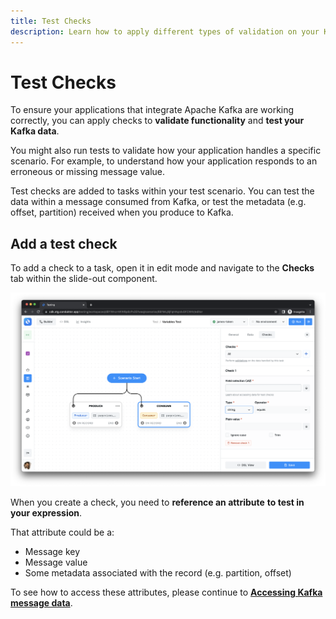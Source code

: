 ```yaml
---
title: Test Checks
description: Learn how to apply different types of validation on your Kafka data
---
```


# Test Checks

To ensure your applications that integrate Apache Kafka are working correctly, you can apply checks to **validate functionality** and **test your Kafka data**.

You might also run tests to validate how your application handles a specific scenario. For example, to understand how your application responds to an erroneous or missing message value.

Test checks are added to tasks within your test scenario. You can test the data within a message consumed from Kafka, or test the metadata (e.g. offset, partition) received when you produce to Kafka.

## Add a test check

To add a check to a task, open it in edit mode and navigate to the **Checks** tab within the slide-out component.

![](<../../../assets/image (100).png>)

When you create a check, you need to **reference an attribute** **to test in your expression**.

That attribute could be a:

- Message key
- Message value
- Some metadata associated with the record (e.g. partition, offset)

To see how to access these attributes, please continue to [**Accessing Kafka message data**](/features/building-tests/test-checks/accessing-kafka-message-data).



